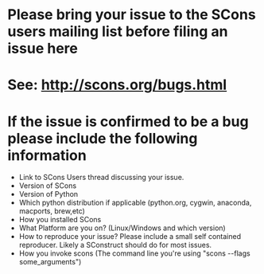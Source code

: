 # Please bring your issue to the SCons users mailing list before filing an issue here
# See: http://scons.org/bugs.html

# If the issue is confirmed to be a bug please include the following information
* Link to SCons Users thread discussing your issue.
* Version of SCons
* Version of Python
* Which python distribution if applicable (python.org, cygwin, anaconda, macports, brew,etc)
* How you installed SCons
* What Platform are you on? (Linux/Windows and which version)
* How to reproduce your issue?  Please include a small self contained reproducer. Likely a SConstruct should do for most issues.
* How you invoke scons (The command line you're using "scons --flags some_arguments")